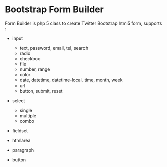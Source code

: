 # Bootstrap Form Builder

Form Builder is php 5 class to create Twitter Bootstrap html5 form, supports :

- input
  - text, password, email, tel, search
  - radio
  - checkbox
  - file
  - number, range
  - color
  - date, datetime, datetime-local, time, month, week
  - url
  - button, submit, reset

- select
  - single
  - multiple
  - combo

- fieldset
- htmlarea
- paragraph
- button
